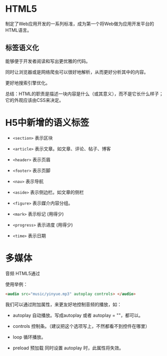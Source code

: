 # HTML5
制定了Web应用开发的一系列标准，成为第一个将Web做为应用开发平台的HTML语言。
## 标签语义化
能够便于开发者阅读和写出更优雅的代码。

同时让浏览器或是网络爬虫可以很好地解析，从而更好分析其中的内容。

更好地搜索引擎优化。

总结：HTML的职责是描述一块内容是什么（或其意义），而不是它长什么样子；它的外观应该由CSS来决定。

# H5中新增的语义标签
- `<section>` 表示区块

- `<article>` 表示文章。如文章、评论、帖子、博客

- `<header>` 表示页眉

- `<footer>` 表示页脚

- `<nav>` 表示导航

- `<aside>` 表示侧边栏。如文章的侧栏

- `<figure>` 表示媒介内容分组。

- `<mark>` 表示标记 (用得少)

- `<progress>` 表示进度 (用得少)

- `<time>` 表示日期

# 多媒体
音频
HTML5通过<audio>标签来解决音频播放的问题。

使用举例：
```html
<audio src="music/yinyue.mp3" autoplay controls> </audio>
```
我们可以通过附加属性，来更友好地控制音频的播放，如：

- autoplay 自动播放。写成autoplay 或者 autoplay = ""，都可以。

- controls 控制条。（建议把这个选项写上，不然都看不到控件在哪里）

- loop 循环播放。

- preload 预加载 同时设置 autoplay 时，此属性将失效。

